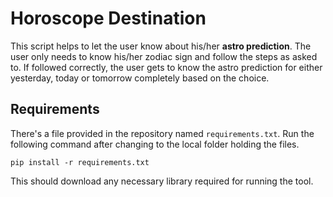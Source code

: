 # Horoscope Destination
This script helps to let the user know about his/her **astro prediction**. The user only needs to know his/her zodiac sign and follow the steps as asked to. If followed correctly, the user gets to know the astro prediction for either yesterday, today or tomorrow completely based on the choice.  
  
## Requirements
There's a file provided in the repository named `requirements.txt`. Run the following command after changing to the local folder holding the files.

```
pip install -r requirements.txt
```
This should download any necessary library required for running the tool.  

